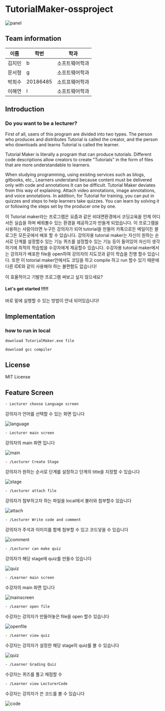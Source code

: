 # TutorialMaker-ossproject
![panel](https://ifh.cc/g/vXTm0d.jpg)

## Team information
|이름|학번|학과|
|---|---|---|
| 김지민 | b |소프트웨어학과|
| 문서형 | g |소프트웨어학과|
| 박희수 | 20186485 |소트프웨어학과|
| 이해연 | l |소프트웨어학과|

## Introduction
### Do you want to be a lecturer?
First of all, users of this program are divided into two types. The person who produces and distributes Tutorial is called the creator, and the person who downloads and learns Tutorial is called the learner.

Tutorial Maker is literally a program that can produce tutorials.
Different code descriptions allow creators to create "Tutorials" in the form of files that are more understandable to learners.

When studying programming, using existing services such as blogs, gitbooks, etc.,
Learners understand because content must be delivered only with code and annotations
It can be difficult. Tutorial Maker deviates from this way of explaining.
Attach video annotations, image annotations, and voice annotations.
In addition, for Tutorial for training, you can put in quizzes and steps to help learners take quizzes.
You can learn by solving it or following the steps set by the producer one by one.

이 Tutorial maker라는 프로그램은 요즘과 같은 비대면환경에서 코딩교육을 언제 어디서든 실습을 하며 배워볼수 있는 환경을 제공하고자 만들게 되었습니다.
이 프로그램을 사용하는 사람이라면 누구든 강의자가 되어 tutorial을 만들어 카톡으로든 메일이든 블로그든 모든곳에서 배포 할 수 있습니다.
강의자용 tutorial maker는 자신이 원하는 순서로 단계를 설정할수 있는 기능 퀴즈를 설정할수 있는 기능 등이 들어있어 자신이 생각하기에 최적의 학습법을 수강자에게 제공할수 있습니다.
수강자용 tutorial maker에서는 강의자가 배포한 file을 open하여 강의자의 지도것과 같이 학습을 진행 할수 있습니다. 또한 이 totorial maker안에서도 코딩을 하고 compile 하고 run 할수 있기 때문에 다른 IDE와 같이 사용해야 하는 불편함도 없습니다! 

이 효율적이고 기발한 프로그램 써보고 싶지 않으세요? 
#### Let's get started !!!!!

바로 밑에 실행할 수 있는 방법이 안내 되어있습니다!

## Implementation
### how to run in local
```
download TutorialMaker.exe file
```
```
download gcc compiler
```

## License
MIT License


## Feature Screen
`- Lecturer choose Language screen`

강의자가 언어를 선택할 수 있는 화면 입니다

![language]([https://ifh.cc/g/OdJMtR.png](https://user-images.githubusercontent.com/63408866/173237120-9d63990d-97ed-474c-a374-17ad82e9fc2e.png))

`- Lecturer main screen`

강의자의 main 화면 입니다

![main](https://ifh.cc/g/cIJKCV.png)

`- /Lecturer Create Stage`

강의자가 원하는 순서로 단계를 설정하고 단계의 title을 지정할 수 있습니다

![stage](https://ifh.cc/g/xbrhgF.png)


`- /Lecturer attach file`

강의자가 첨부하고자 하는 파일을 local에서 불러와 첨부할수 있습니다

![attach](https://ifh.cc/g/0vGlms.png)

`- /Lecturer Write code and comment`

강의자가 주석과 이미지를 함께 첨부할 수 있고 코드넣을 수 있습니다

![comment](https://ifh.cc/g/wtLoud.png)

`- /Lecturer can make quiz`

강의자가 해당 stage에 quiz를 만들수 있습니다

![quiz](https://ifh.cc/g/6vOikO.png)

`- /Learner main screen`

수강자의 main 화면 입니다

![mainscreen](https://ifh.cc/g/x8Diii.png)

`- /Learner open file`

수강자는 강의자가 만들어놓은 file을 open 할수 있습니다

![openfile](https://ifh.cc/g/aNHgvk.png)

`- /Learner view quiz`

수강자는 강의자가 설정한 해당 stage의 quiz를 볼 수 있습니다

![quiz](https://ifh.cc/g/i9xKYV.png)

`- /Learner Grading Quiz`

수강자는 퀴즈를 풀고 채점할 수 

`- /Learner view LecturerCode`

수강자는 강의자가 쓴 코드를 볼 수 있습니다

![code](https://ifh.cc/g/FM01hC.png)
